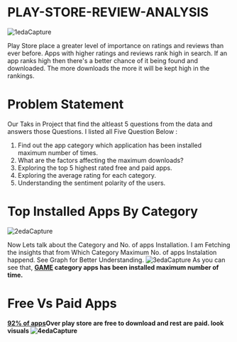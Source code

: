 # PLAY-STORE-REVIEW-ANALYSIS
![1edaCapture](https://user-images.githubusercontent.com/74107667/185800606-3ce9d1aa-ed52-4641-b1d5-686e48dafe3c.PNG)

Play Store place a greater level of importance on ratings and reviews than
ever before. Apps with higher ratings and reviews rank high in search. If an
app ranks high then there's a better chance of it being found and
downloaded. The more downloads the more it will be kept high in the
rankings.


# Problem Statement
Our Taks in Project that find the altleast 5 questions from the data and answers those Questions. I listed all Five Question Below : 
1. Find out the app category which application has been installed maximum number of
times.
2. What are the factors affecting the maximum downloads?
3. Exploring the top 5 highest rated free and paid apps.
4. Exploring the average rating for each category.
5. Understanding the sentiment polarity of the users.


# Top Installed Apps By Category
![2edaCapture](https://user-images.githubusercontent.com/74107667/185800864-7970e6df-a53f-4125-8a7f-8cb455d2d5be.PNG)

Now Lets talk about the Category and No. of apps Installation. I am Fetching the insights that from Which Category Maximum No. of apps Instalation happend.
See Graph for Better Understanding.
![3edaCapture](https://user-images.githubusercontent.com/74107667/185800975-0569c7d3-9d84-4e16-b2b4-56bed23e1742.PNG)
As you can see that, <b><u>GAME</u><b> category apps has been installed maximum number of time.


# Free Vs Paid Apps
<b><u>92% of apps</u><b>Over play store are free to download and rest are paid.
look visuals
![4edaCapture](https://user-images.githubusercontent.com/74107667/185801076-158bd721-0104-4cb0-9879-f444701425e4.PNG)
  
